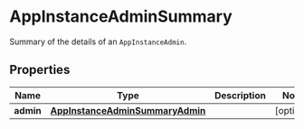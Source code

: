 

# AppInstanceAdminSummary

Summary of the details of an <code>AppInstanceAdmin</code>.

## Properties

| Name | Type | Description | Notes |
|------------ | ------------- | ------------- | -------------|
|**admin** | [**AppInstanceAdminSummaryAdmin**](AppInstanceAdminSummaryAdmin.md) |  |  [optional] |



